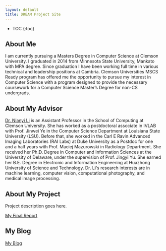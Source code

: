 ```yaml
---
layout: default
title: DREAM Project Site
---
```


* TOC
{:toc}

## About Me

I am currently pursuing a Masters Degree in Computer Science at Clemson University. I graduated in 2014 from Minnesota State University, Mankato with MPA
degree. Since graduation I have been working full time in various technical and leadership positions at Cambria. Clemson Universities MSCS Ready program
has offered me the opportunity to pursue my interest in Computer Science with a program designed to provide the necessary coursework for a Computer Science
Master’s Degree for non-CS undergrads.

## About My Advisor

[Dr. Nianyi Li](https://nianyil.people.clemson.edu) is an Assistant Professor in the School of Computing at Clemson University. She has worked as a
postdoctoral associate in IVLAB with Prof. Jinwei Ye in the Computer Science Department at Louisiana State University (LSU). Before that, she worked in the 
Carl E Ravin Advanced Imaging Laboratories (RAI Labs) at Duke University as a Postdoc for one and a half years with Prof. Maciej Mazurowski in Radiology 
Department. She received her Ph.D. Degree in Computer and Information Sciences at the University of Delaware, under the supervision of Prof. Jingyi Yu. She 
earned her B.E. Degree in Electronic and Information Engineering at Huazhong University of Science and Technology. Dr. Li's research interests are in 
machine learning, computer vision, computational photography, and medical image processing.

## About My Project

Project description goes here.

[My Final Report](files/finalreport.pdf)

## My Blog

[My Blog](blog.html)

